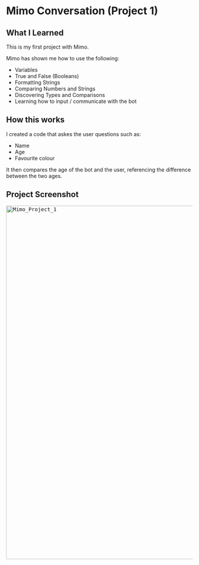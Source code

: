 # Mimo Conversation (Project 1)

## What I Learned

This is my first project with Mimo.

Mimo has shown me how to use the following:
- Variables
- True and False (Booleans)
- Formatting Strings
- Comparing Numbers and Strings
- Discovering Types and Comparisons
- Learning how to input / communicate with the bot

## How this works

I created a code that askes the user questions such as:
- Name
- Age
- Favourite colour

It then compares the age of the bot and the user, referencing the difference between the two ages.


## Project Screenshot

<kbd><img width="956" alt="Mimo_Project_1" src="https://github.com/user-attachments/assets/5ee47327-bded-4116-b2ec-e7bad4c4bba5" />
